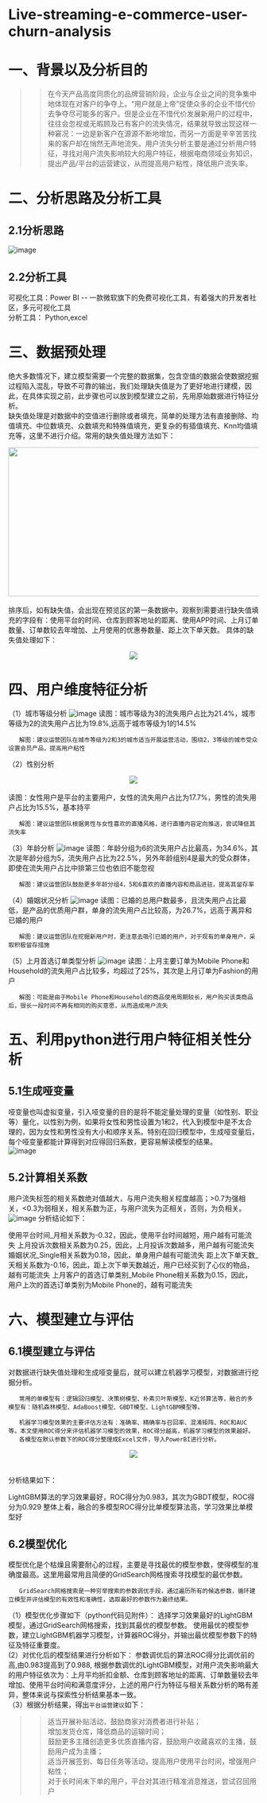 # Live-streaming-e-commerce-user-churn-analysis
# 一、背景以及分析目的
>>在今天产品高度同质化的品牌营销阶段，企业与企业之间的竞争集中地体现在对客户的争夺上。“用户就是上帝”促使众多的企业不惜代价去争夺尽可能多的客户。但是企业在不惜代价发展新用户的过程中，往往会忽视或无暇顾及已有客户的流失情况，结果就导致出现这样一种窘况：一边是新客户在源源不断地增加，而另一方面是辛辛苦苦找来的客户却在悄然无声地流失。用户流失分析主要是通过分析用户特征，寻找对用户流失影响较大的用户特征，根据电商领域业务知识，提出产品/平台的运营建议，从而提高用户粘性，降低用户流失率。
# 二、分析思路及分析工具
## 2.1分析思路
![image](https://github.com/ykdlmu/Live-streaming-e-commerce-user-churn-analysis/assets/146841770/ed7841ca-c8e9-4479-9cfb-788b09a47996)
## 2.2分析工具
可视化工具：Power BI  -- 一款微软旗下的免费可视化工具，有着强大的开发者社区，多元可视化工具<BR>
分析工具： Python,excel
# 三、数据预处理
绝大多数情况下，建立模型需要一个完整的数据集，包含空值的数据会使数据挖掘过程陷入混乱，导致不可靠的输出，我们处理缺失值是为了更好地进行建模，因此，在具体实现之前，此步骤也可以放到模型建立之前，先用原始数据进行特征分析。<br>
缺失值处理是对数据中的空值进行删除或者填充，简单的处理方法有直接删除、均值填充、中位数填充、众数填充和特殊值填充，更复杂的有插值填充、Knn均值填充等，这里不进行介绍。常用的缺失值处理方法如下：
    <div align=center><img src="https://github.com/ykdlmu/Live-streaming-e-commerce-user-churn-analysis/assets/146841770/7e7a4333-67a0-4caf-8005-79e7217013c5" width="800" height="300" /></div><br>
   排序后，如有缺失值，会出现在预览区的第一条数据中。观察到需要进行缺失值填充的字段有：使用平台的时间、仓库到顾客地址的距离、使用APP时间、上月订单数量、订单数较去年增加、上月使用的优惠券数量、距上次下单天数。 具体的缺失值处理如下：
<div align=center><img src="https://github.com/ykdlmu/Live-streaming-e-commerce-user-churn-analysis/assets/146841770/3d46f6db-f696-4ac6-9ce8-24d4b51c4498" /></div>

# 四、用户维度特征分析
（1）城市等级分析
![image](https://github.com/ykdlmu/Live-streaming-e-commerce-user-churn-analysis/assets/146841770/05ffc67a-9ae3-40d6-b134-652f681a51fb)
 读图：城市等级为3的流失用户占比为21.4%，城市等级为2的流失用户占比为19.8%,远高于城市等级为1的14.5%

       解图：建议运营团队在城市等级为2和3的城市适当开展运营活动，围绕2，3等级的城市受众设置会员产品，提高用户粘性
（2）性别分析
  <div align=center><img src="https://github.com/ykdlmu/Live-streaming-e-commerce-user-churn-analysis/assets/146841770/67ffe11f-5b27-4c2d-a45e-702295a0e3e3"></div><br>
读图：女性用户是平台的主要用户，女性的流失用户占比为17.7%，男性的流失用户占比为15.5%，基本持平

       解图：建议运营团队根据男性与女性喜欢的直播风格，进行直播内容定向推送，尝试降低其流失率
（3）年龄分析
![image](https://github.com/ykdlmu/Live-streaming-e-commerce-user-churn-analysis/assets/146841770/22ee70a8-f0b7-4fb0-94d8-6cf598e02374)
读图：年龄分组为6的流失用户占比最高，为34.6%，其次是年龄分组为5，流失用户占比为22.5%，另外年龄组别4是最大的受众群体，即使在流失用户占比中排第三位也依旧不能忽视

       解图：建议运营团队鼓励更多年龄分组4，5和6喜欢的直播内容和商品进驻，提高其留存率
 （4）婚姻状况分析
![image](https://github.com/ykdlmu/Live-streaming-e-commerce-user-churn-analysis/assets/146841770/891cd227-ba0c-4315-ab3a-d124ac3fddf5)
    读图：已婚的总用户数最多，且流失用户占比最低，是产品的优质用户群，单身的流失用户占比较高，为26.7%，远高于离异和已婚的用户

       解图：建议运营团队在挖掘新用户时，更注意去吸引已婚的用户，对于现有的单身用户，采取积极留存措施

 （5）上月首选订单类型分析
 ![image](https://github.com/ykdlmu/Live-streaming-e-commerce-user-churn-analysis/assets/146841770/df0d4852-e716-4612-8f86-24ddd858120e)
读图：上月主要订单为Mobile Phone和Household的流失用户占比较多，均超过了25%，其次是上月订单为Fashion的用户

       解图：可能是由于Mobile Phone和Household的商品使用周期较长，用户购买该类商品后，很长一段时间不再有相同的购买意愿，从而造成用户流失
  # 五、利用python进行用户特征相关性分析
  ## 5.1生成哑变量
哑变量也叫虚拟变量，引入哑变量的目的是将不能定量处理的变量（如性别、职业等）量化，以性别为例，如果将女性和男性设置为1和2，代入到模型中是不太合理的，因为女性和男性没有大小和顺序关系。特别在回归模型中，生成哑变量后，每个哑变量都能计算得到对应得回归系数，更容易解读模型的结果。<br>
    ![image](https://github.com/ykdlmu/Live-streaming-e-commerce-user-churn-analysis/assets/146841770/01de8387-3274-41d6-9409-e190d9b1096a)
  ## 5.2计算相关系数
  用户流失标签的相关系数绝对值越大，与用户流失相关程度越高；>0.7为强相关，<0.3为弱相关，相关系数为正，与用户流失为正相关，否则，为负相关。
![image](https://github.com/ykdlmu/Live-streaming-e-commerce-user-churn-analysis/assets/146841770/dbe4e21c-9e5b-41e4-b8d3-80380a0dcf1b)
 分析结论如下：

使用平台时间_月相关系数为-0.32，因此，使用平台时间越短，用户越有可能流失
上月投诉次数相关系数为0.25，因此，上月投诉次数越多，用户越有可能流失
婚姻状况_Single相关系数为0.18，因此，单身用户越有可能流失
距上次下单天数_天相关系数为-0.16，因此，距上次下单天数越近，用户已经买到了心仪的物品，越有可能流失
上月客户的首选订单类别_Mobile Phone相关系数为0.15，因此，用户上次的首选订单类别为Mobile Phone的，越有可能流失
# 六、模型建立与评估
## 6.1模型建立与评估
对数据进行缺失值处理和生成哑变量后，就可以建立机器学习模型，对数据进行挖掘分析。

       常用的单模型有：逻辑回归模型、决策树模型、朴素贝叶斯模型、K近邻算法等，融合的多模型有：随机森林模型、AdaBoost模型、GBDT模型、LightGBM模型等。

       机器学习模型效果的主要评估方法有：准确率、精确率与召回率、混淆矩阵、ROC和AUC等。本文使用ROC得分来评估机器学习模型的效果，ROC得分越高，机器学习模型的效果越好。
       各模型在默认参数下的ROC得分整理成Excel文件，导入PowerBI进行分析。
<div align=center><img src="https://github.com/ykdlmu/Live-streaming-e-commerce-user-churn-analysis/assets/146841770/647edf1f-1377-47e1-862e-18e597a9defb)"></div><br><br>
分析结果如下：

LightGBM算法的学习效果最好，ROC得分为0.983，其次为GBDT模型，ROC得分为0.929
整体上看，融合的多模型ROC得分比单模型算法高，学习效果比单模型好
## 6.2模型优化
模型优化是个枯燥且需要耐心的过程，主要是寻找最优的模型参数，使得模型的准确度最高。这里用最常用且简便的GridSearch网格搜索寻找模型的最优参数。

       GridSearch网格搜索是一种穷举搜索的参数调优手段，通过遍历所有的候选参数，循环建立模型并评估模型的有效性和准确性，选取最好的参数作为最终结果。

（1）模型优化步骤如下（python代码见附件）：
选择学习效果最好的LightGBM模型，通过GridSearch网格搜索，找到其最优的模型参数。
使用最优的模型参数，建立LightGBM机器学习模型，计算器ROC得分，并输出最优模型参数下的特征及特征重要度。<br>
(2）对优化后的模型结果进行分析如下：
参数调优后的算法ROC得分比调优前的高,由0.983提高到了0.988,
根据参数调优的LightGBM模型，对用户流失影响最大的用户特征依次为：上月平均折扣金额、仓库到顾客地址的距离、订单数量较去年增加、使用平台时间和满意度评分，上述的用户行为特征与相关系数分析的略有差异，整体来说与探索性分析结果基本一致。<br>
（3）根据分析结果，得出`平台运营建议`如下：
>>适当开展补贴活动，鼓励商家对消费者进行补贴；<br>
增加发货仓库，降低商品的运输时间；<br>
鼓励更多主播创造更多优质直播内容，鼓励用户收藏喜欢的主播，鼓励用户成为主播；<br>
适当开展签到、每日任务等活动，提高用户使用平台时间，增强用户粘性；<br>
对于长时间未下单的用户，平台对其进行精准消息推送，尝试召回用户<br>
